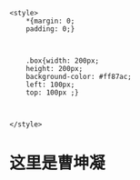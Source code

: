 <html lang="en">
<head>
    <meta charset="UTF-8">
    <meta name="viewport" content="width=device-width, initial-scale=1.0">
    <title>Document</title>

    <style>
        *{margin: 0;
        padding: 0;}



        .box{width: 200px;
        height: 200px;
        background-color: #ff87ac;
        left: 100px;
        top: 100px ;}
        

        
    </style>
</head>
<body>
<h1>这里是曹坤凝</h1>
    <div class="box"></div>  <div class="box"></div>  <div class="box"></div>  <div class="box"></div>
    
</body>
</html>
